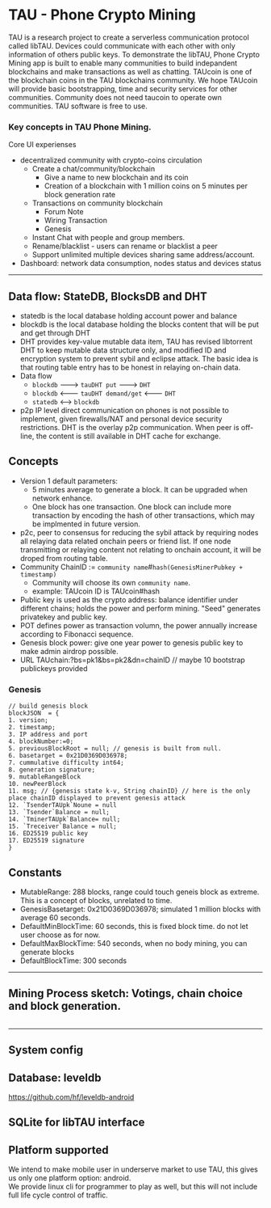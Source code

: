 # TAU - Phone Crypto Mining
TAU is a research project to create a serverless communication protocol called libTAU. Devices could communicate with each other with only information of others public keys. 
To demonstrate the libTAU, Phone Crypto Mining app is built to enable many communities to build indepandent blockchains and make transactions as well as chatting. 
TAUcoin is one of the blockchain coins in the TAU blockchains community. We hope TAUcoin will provide basic bootstrapping, time and security services for other communities. Community does not need taucoin to operate own communities. TAU software is free to use. 

### Key concepts in TAU Phone Mining.
Core UI experienses
- decentralized community with crypto-coins circulation
   * Create a chat/community/blockchain 
      * Give a name to new blockchain and its coin
      * Creation of a blockchain with 1 million coins on 5 minutes per block generation rate
   * Transactions on community blockchain
      * Forum Note
      * Wiring Transaction
      * Genesis
   * Instant Chat with people and group members. 
   * Rename/blacklist - users can rename or blacklist a peer
   * Support unlimited multiple devices sharing same address/account. 
- Dashboard: network data consumption, nodes status and devices status
--- 


## Data flow: StateDB, BlocksDB and DHT
  - statedb is the local database holding account power and balance
  - blockdb is the local database holding the blocks content that will be put and get through DHT
  - DHT provides key-value mutable data item, TAU has revised libtorrent DHT to keep mutable data structure only, and modified ID and encryption system to prevent sybil and eclipse attack. The basic idea is that routing table entry has to be honest in relaying on-chain data.
  - Data flow
    - `blockdb` ---> `tauDHT put` ---> `DHT`
    - `blockdb` <--- `tauDHT demand/get` <--- `DHT`
    - `statedb` <--> `blockdb`
  - p2p IP level direct communication on phones is not possible to implement, given firewalls/NAT and personal device security restrictions. DHT is the overlay p2p communication. When peer is off-line, the content is still available in DHT cache for exchange. 
## Concepts
- Version 1 default parameters: 
  - 5 minutes average to generate a block. It can be upgraded when network enhance. 
  - One block has one transaction. One block can include more transaction by encoding the hash of other transactions, which may be implmented in future version. 
- p2c, peer to consensus for reducing the sybil attack by requiring nodes all relaying data related onchain peers or friend list. If one node transmitting or relaying content not relating to onchain account, it will be droped from routing table. 
- Community ChainID := `community name`#`hash(GenesisMinerPubkey + timestamp)` 
  - Community will choose its own `community name`. 
  - example: TAUcoin ID is TAUcoin#hash 
- Public key is used as the crypto address: balance identifier under different chains; holds the power and perform mining. "Seed" generates privatekey and public key. 
- POT defines power as transaction volumn, the power annually increase according to Fibonacci sequence.
- Genesis block power: give one year power to genesis public key to make admin airdrop possible.  
- URL TAUchain:?bs=pk1&bs=pk2&dn=chainID // maybe 10 bootstrap publickeys provided

### Genesis 
```
// build genesis block
blockJSON  = { 
1. version;
2. timestamp; 
3. IP address and port
4. blockNumber:=0;
5. previousBlockRoot = null; // genesis is built from null.
6. basetarget = 0x21D0369D036978;
7. cummulative difficulty int64; 
8. generation signature;
9. mutableRangeBlock
10. newPeerBlock
11. msg; // {genesis state k-v, String chainID} // here is the only place chainID displayed to prevent genesis attack
12. `TsenderTAUpk`Noune = null
13. `Tsender`Balance = null;
14. `TminerTAUpk`Balance= null;
15. `Treceiver`Balance = null;
16. ED25519 public key
17. ED25519 signature
}

```

## Constants
* MutableRange:  288 blocks, range could touch geneis block as extreme. This is a concept of blocks, unrelated to time. 
* GenesisBasetarget:  0x21D0369D036978; simulated 1 million blocks with average 60 seconds.
* DefaultMinBlockTime:  60 seconds, this is fixed block time. do not let user choose as for now.
* DefaultMaxBlockTime:  540 seconds, when no body mining, you can generate blocks
* DefaultBlockTime: 300 seconds

---
## Mining Process sketch: Votings, chain choice and block generation.   
```
```
---
## System config
 ## Database: leveldb 
https://github.com/hf/leveldb-android
 ## SQLite for libTAU interface
## Platform supported
We intend to make mobile user in underserve market to use TAU, this gives us only one platform option: android. <br>
We provide linux cli for programmer to play as well, but this will not include full life cycle control of traffic. 
